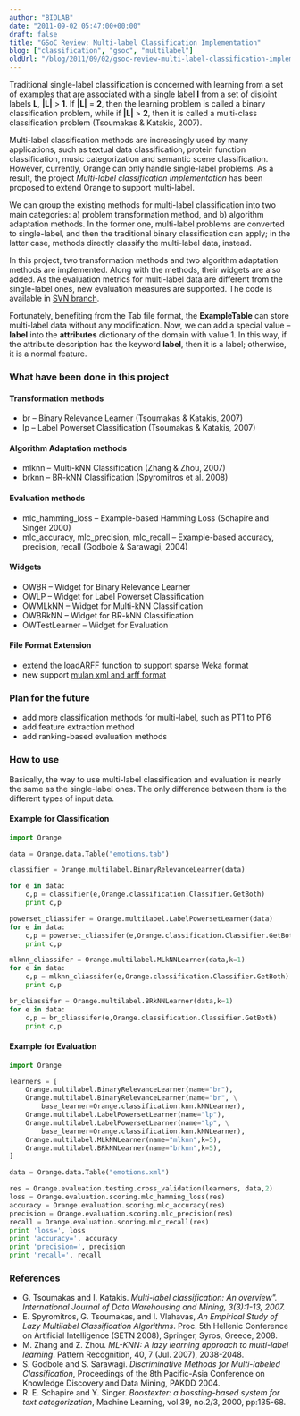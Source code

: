```yaml
---
author: "BIOLAB"
date: "2011-09-02 05:47:00+00:00"
draft: false
title: "GSoC Review: Multi-label Classification Implementation"
blog: ["classification", "gsoc", "multilabel"]
oldUrl: "/blog/2011/09/02/gsoc-review-multi-label-classification-implementation/"
---
```


Traditional single-label classification is concerned with learning from a set of examples that are associated with a single label **l** from a set of disjoint labels **L**, **|L|** > **1**. If **|L|** = **2**, then the learning problem is called a binary classification problem, while if **|L|** > **2**, then it is called a multi-class classification problem (Tsoumakas & Katakis, 2007).

Multi-label classification methods are increasingly used by many applications, such as textual data classification, protein function classification, music categorization and semantic scene classification. However, currently, Orange can only handle single-label problems. As a result, the project _Multi-label classification Implementation_ has been proposed to extend Orange to support multi-label.

We can group the existing methods for multi-label classification into two main categories: a) problem transformation method, and b) algorithm adaptation methods. In the former one, multi-label problems are converted to single-label, and then the traditional binary classification can apply; in the latter case, methods directly classify the multi-label data, instead.

In this project, two transformation methods and two algorithm adaptation methods are implemented. Along with the methods, their widgets are also added. As the evaluation metrics for multi-label data are different from the single-label ones, new evaluation measures are supported. The code is available in [SVN branch](http://orange.biolab.si/trac/intertrac/browser%3Abranches/multilabel).

Fortunately, benefiting from the Tab file format, the **ExampleTable** can store multi-label data without any modification. Now, we can add a special value – **label** into the **attributes** dictionary of the domain with value 1. In this way, if the attribute description has the keyword **label**, then it is a label; otherwise, it is a normal feature.

### What have been done in this project

#### Transformation methods

- br – Binary Relevance Learner (Tsoumakas & Katakis, 2007)
- lp – Label Powerset Classification (Tsoumakas & Katakis, 2007)

#### Algorithm Adaptation methods

- mlknn – Multi-kNN Classification (Zhang & Zhou, 2007)
- brknn – BR-kNN Classification (Spyromitros et al. 2008)

#### Evaluation methods

- mlc_hamming_loss – Example-based Hamming Loss (Schapire and Singer 2000)
- mlc_accuracy, mlc_precision, mlc_recall – Example-based accuracy, precision, recall (Godbole & Sarawagi, 2004)

#### Widgets

- OWBR – Widget for Binary Relevance Learner
- OWLP – Widget for Label Powerset Classification
- OWMLkNN – Widget for Multi-kNN Classification
- OWBRkNN – Widget for BR-kNN Classification
- OWTestLearner – Widget for Evaluation

#### File Format Extension

- extend the loadARFF function to support sparse Weka format
- new support [mulan xml and arff format](http://mulan.sourceforge.net/format.html)

### Plan for the future

- add more classification methods for multi-label, such as PT1 to PT6
- add feature extraction method
- add ranking-based evaluation methods

### How to use

Basically, the way to use multi-label classification and evaluation is nearly the same as the single-label ones. The only difference between them is the different types of input data.

#### Example for Classification

```python
import Orange

data = Orange.data.Table("emotions.tab")

classifier = Orange.multilabel.BinaryRelevanceLearner(data)

for e in data:
    c,p = classifier(e,Orange.classification.Classifier.GetBoth)
    print c,p

powerset_cliassifer = Orange.multilabel.LabelPowersetLearner(data)
for e in data:
    c,p = powerset_cliassifer(e,Orange.classification.Classifier.GetBoth)
    print c,p

mlknn_cliassifer = Orange.multilabel.MLkNNLearner(data,k=1)
for e in data:
    c,p = mlknn_cliassifer(e,Orange.classification.Classifier.GetBoth)
    print c,p

br_cliassifer = Orange.multilabel.BRkNNLearner(data,k=1)
for e in data:
    c,p = br_cliassifer(e,Orange.classification.Classifier.GetBoth)
    print c,p
```

#### Example for Evaluation

```python
import Orange

learners = [
    Orange.multilabel.BinaryRelevanceLearner(name="br"),
    Orange.multilabel.BinaryRelevanceLearner(name="br", \
        base_learner=Orange.classification.knn.kNNLearner),
    Orange.multilabel.LabelPowersetLearner(name="lp"),
    Orange.multilabel.LabelPowersetLearner(name="lp", \
        base_learner=Orange.classification.knn.kNNLearner),
    Orange.multilabel.MLkNNLearner(name="mlknn",k=5),
    Orange.multilabel.BRkNNLearner(name="brknn",k=5),
]

data = Orange.data.Table("emotions.xml")

res = Orange.evaluation.testing.cross_validation(learners, data,2)
loss = Orange.evaluation.scoring.mlc_hamming_loss(res)
accuracy = Orange.evaluation.scoring.mlc_accuracy(res)
precision = Orange.evaluation.scoring.mlc_precision(res)
recall = Orange.evaluation.scoring.mlc_recall(res)
print 'loss=', loss
print 'accuracy=', accuracy
print 'precision=', precision
print 'recall=', recall
```

### References

- G. Tsoumakas and I. Katakis. _Multi-label classification: An overview". International Journal of Data Warehousing and Mining, 3(3):1-13, 2007._
- E. Spyromitros, G. Tsoumakas, and I. Vlahavas, _An Empirical Study of Lazy Multilabel Classification Algorithms_. Proc. 5th Hellenic Conference on Artificial Intelligence (SETN 2008), Springer, Syros, Greece, 2008.
- M. Zhang and Z. Zhou. _ML-KNN: A lazy learning approach to multi-label learning_. Pattern Recognition, 40, 7 (Jul. 2007), 2038-2048.
- S. Godbole and S. Sarawagi. _Discriminative Methods for Multi-labeled Classification_, Proceedings of the 8th Pacific-Asia Conference on Knowledge Discovery and Data Mining, PAKDD 2004.
- R. E. Schapire and Y. Singer. _Boostexter: a bossting-based system for text categorization_, Machine Learning, vol.39, no.2/3, 2000, pp:135-68.
